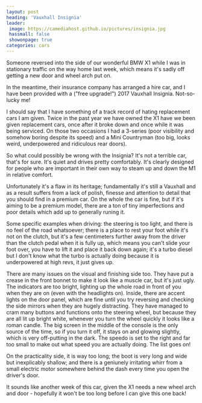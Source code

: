 ```yaml
---
layout: post
heading: 'Vauxhall Insignia'
leader:
 image: https://camediahost.github.io/pictures/insignia.jpg
 hassmall: false
 showonpage: true
categories: cars
---
```


Someone reversed into the side of our wonderful BMW X1 while I was in stationary traffic on the way home last week, which means it's sadly off getting a new door and wheel arch put on.

In the meantime, their insurance company has arranged a hire car, and I have been provided with a ("free upgrade!") 2017 Vauxhall Insignia. Not-so-lucky me!

I should say that I have something of a track record of hating replacement cars I am given. Twice in the past year we have owned the X1 have we been given replacement cars, once after it broke down and once while it was being serviced. On those two occasions I had a 3-series (poor visibility and somehow boring despite its speed) and a Mini Countryman (too big, looks weird, underpowered and ridiculous rear doors).

So what could possibly be wrong with the Insignia? It's not a terrible car, that's for sure. It's quiet and drives pretty comfortably. It's clearly designed for people who are important in their own way to steam up and down the M1 in relative comfort.

Unfortunately it's a flaw in its heritage; fundamentally it's still a Vauxhall and as a result suffers from a lack of polish, finesse and attention to detail that you should find in a premium car. On the whole the car is fine, but if it's aiming to be a premium model, there are a ton of tiny imperfections and poor details which add up to generally runing it.

Some specific examples when driving: the steering is too light, and there is no feel of the road whatsoever; there is a place to rest your foot while it's not on the clutch, but it's a few centimeters further away from the driver than the clutch pedal when it is fully up, which means you can't slide your foot over, you have to lift it and place it back down again; it's a turbo diesel but I don't know what the turbo is actually doing because it is underpowered at high revs, it just gives up.

There are many issues on the visual and finishing side too. They have put a crease in the front bonnet to make it look like a muscle car, but it's just ugly. The indicators are too bright, lighting up the whole road in front of you when they are on (even with the headlights on). Inside, there are accent lights on the door panel, which are fine until you try reversing and checking the side mirrors when they are hugely distracting. They have managed to cram many buttons and functions onto the steering wheel, but because they are all lit up bright white, whenever you turn the wheel quickly it looks like a roman candle. The big screen in the middle of the console is the only source of the time, so if you turn it off, it stays on and glowing slightly, which is very off-putting in the dark. The speedo is set to the right and far too small to make out what speed you are actually doing. The list goes on!

On the practicality side, it is way too long; the boot is very long and wide but inexplicably shallow; and there is a geniunely irritating whirr from a small electric motor somewhere behind the dash every time you open the driver's door.

It sounds like another week of this car, given the X1 needs a new wheel arch and door - hopefully it won't be too long before I can give this one back!